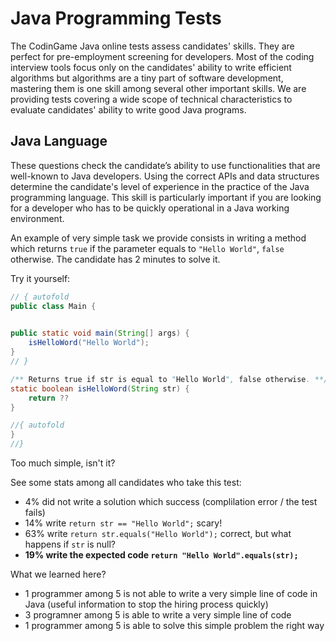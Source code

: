 # Java Programming Tests

The CodinGame Java online tests assess candidates' skills. They are perfect for pre-employment screening for developers. Most of the coding interview tools focus only on the candidates' ability to write efficient algorithms but algorithms are a tiny part of software development, mastering them is one skill among several other important skills. We are providing tests covering a wide scope of technical characteristics to evaluate candidates' ability to write good Java programs.

## Java Language
These questions check the candidate’s ability to use functionalities that are well-known to Java developers. Using the correct APIs and data structures determine the candidate's level of experience in the practice of the Java programming language. This skill is particularly important if you are looking for a developer who has to be quickly operational in a Java working environment.

An example of very simple task we provide consists in writing a method which returns `true` if the parameter equals to `"Hello World"`, `false` otherwise. The candidate has 2 minutes to solve it.

Try it yourself:
```java runnable
// { autofold
public class Main {

    
public static void main(String[] args) {
    isHelloWord("Hello World");
}
// }

/** Returns true if str is equal to "Hello World", false otherwise. **/
static boolean isHelloWord(String str) {
    return ??
}

//{ autofold
}
//}
```

Too much simple, isn't it?


See some stats among all candidates who take this test:
- 4% did not write a solution which success (complilation error / the test fails)
- 14% write `return str == "Hello World";` scary!
- 63% write `return str.equals("Hello World");` correct, but what happens if `str` is null?
- **19% write the expected code `return "Hello World".equals(str);`**

What we learned here? 
- 1 programmer among 5 is not able to write a very simple line of code in Java (useful information to stop the hiring process quickly)
- 3 programner among 5 is able to write a very simple line of code
- 1 programmer among 5 is able to solve this simple problem the right way


